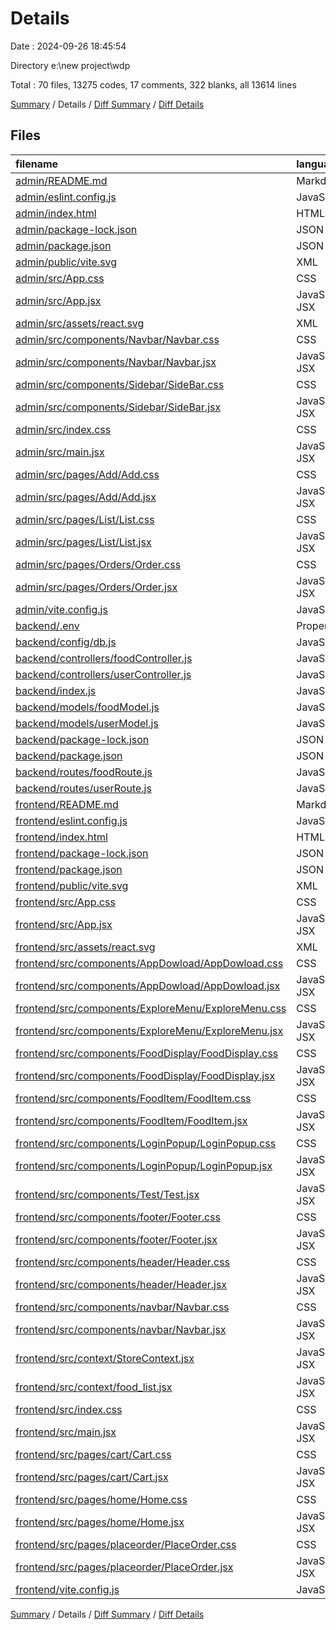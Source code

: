 # Details

Date : 2024-09-26 18:45:54

Directory e:\\new project\\wdp

Total : 70 files,  13275 codes, 17 comments, 322 blanks, all 13614 lines

[Summary](results.md) / Details / [Diff Summary](diff.md) / [Diff Details](diff-details.md)

## Files
| filename | language | code | comment | blank | total |
| :--- | :--- | ---: | ---: | ---: | ---: |
| [admin/README.md](/admin/README.md) | Markdown | 5 | 0 | 4 | 9 |
| [admin/eslint.config.js](/admin/eslint.config.js) | JavaScript | 37 | 0 | 2 | 39 |
| [admin/index.html](/admin/index.html) | HTML | 13 | 0 | 1 | 14 |
| [admin/package-lock.json](/admin/package-lock.json) | JSON | 4,321 | 0 | 1 | 4,322 |
| [admin/package.json](/admin/package.json) | JSON | 32 | 0 | 1 | 33 |
| [admin/public/vite.svg](/admin/public/vite.svg) | XML | 1 | 0 | 0 | 1 |
| [admin/src/App.css](/admin/src/App.css) | CSS | 0 | 0 | 1 | 1 |
| [admin/src/App.jsx](/admin/src/App.jsx) | JavaScript JSX | 27 | 0 | 3 | 30 |
| [admin/src/assets/react.svg](/admin/src/assets/react.svg) | XML | 1 | 0 | 0 | 1 |
| [admin/src/components/Navbar/Navbar.css](/admin/src/components/Navbar/Navbar.css) | CSS | 12 | 0 | 2 | 14 |
| [admin/src/components/Navbar/Navbar.jsx](/admin/src/components/Navbar/Navbar.jsx) | JavaScript JSX | 35 | 0 | 3 | 38 |
| [admin/src/components/Sidebar/SideBar.css](/admin/src/components/Sidebar/SideBar.css) | CSS | 28 | 0 | 3 | 31 |
| [admin/src/components/Sidebar/SideBar.jsx](/admin/src/components/Sidebar/SideBar.jsx) | JavaScript JSX | 26 | 0 | 2 | 28 |
| [admin/src/index.css](/admin/src/index.css) | CSS | 28 | 0 | 7 | 35 |
| [admin/src/main.jsx](/admin/src/main.jsx) | JavaScript JSX | 10 | 0 | 2 | 12 |
| [admin/src/pages/Add/Add.css](/admin/src/pages/Add/Add.css) | CSS | 37 | 0 | 7 | 44 |
| [admin/src/pages/Add/Add.jsx](/admin/src/pages/Add/Add.jsx) | JavaScript JSX | 118 | 4 | 11 | 133 |
| [admin/src/pages/List/List.css](/admin/src/pages/List/List.css) | CSS | 19 | 0 | 3 | 22 |
| [admin/src/pages/List/List.jsx](/admin/src/pages/List/List.jsx) | JavaScript JSX | 58 | 1 | 9 | 68 |
| [admin/src/pages/Orders/Order.css](/admin/src/pages/Orders/Order.css) | CSS | 0 | 0 | 1 | 1 |
| [admin/src/pages/Orders/Order.jsx](/admin/src/pages/Orders/Order.jsx) | JavaScript JSX | 9 | 0 | 3 | 12 |
| [admin/vite.config.js](/admin/vite.config.js) | JavaScript | 5 | 1 | 2 | 8 |
| [backend/.env](/backend/.env) | Properties | 2 | 0 | 0 | 2 |
| [backend/config/db.js](/backend/config/db.js) | JavaScript | 10 | 0 | 2 | 12 |
| [backend/controllers/foodController.js](/backend/controllers/foodController.js) | JavaScript | 40 | 1 | 14 | 55 |
| [backend/controllers/userController.js](/backend/controllers/userController.js) | JavaScript | 54 | 0 | 23 | 77 |
| [backend/index.js](/backend/index.js) | JavaScript | 22 | 2 | 7 | 31 |
| [backend/models/foodModel.js](/backend/models/foodModel.js) | JavaScript | 13 | 0 | 3 | 16 |
| [backend/models/userModel.js](/backend/models/userModel.js) | JavaScript | 9 | 0 | 3 | 12 |
| [backend/package-lock.json](/backend/package-lock.json) | JSON | 2,048 | 0 | 1 | 2,049 |
| [backend/package.json](/backend/package.json) | JSON | 26 | 0 | 1 | 27 |
| [backend/routes/foodRoute.js](/backend/routes/foodRoute.js) | JavaScript | 15 | 0 | 5 | 20 |
| [backend/routes/userRoute.js](/backend/routes/userRoute.js) | JavaScript | 6 | 0 | 6 | 12 |
| [frontend/README.md](/frontend/README.md) | Markdown | 5 | 0 | 4 | 9 |
| [frontend/eslint.config.js](/frontend/eslint.config.js) | JavaScript | 37 | 0 | 2 | 39 |
| [frontend/index.html](/frontend/index.html) | HTML | 14 | 0 | 1 | 15 |
| [frontend/package-lock.json](/frontend/package-lock.json) | JSON | 4,346 | 0 | 1 | 4,347 |
| [frontend/package.json](/frontend/package.json) | JSON | 35 | 0 | 1 | 36 |
| [frontend/public/vite.svg](/frontend/public/vite.svg) | XML | 1 | 0 | 0 | 1 |
| [frontend/src/App.css](/frontend/src/App.css) | CSS | 37 | 0 | 6 | 43 |
| [frontend/src/App.jsx](/frontend/src/App.jsx) | JavaScript JSX | 28 | 0 | 3 | 31 |
| [frontend/src/assets/react.svg](/frontend/src/assets/react.svg) | XML | 1 | 0 | 0 | 1 |
| [frontend/src/components/AppDowload/AppDowload.css](/frontend/src/components/AppDowload/AppDowload.css) | CSS | 21 | 1 | 5 | 27 |
| [frontend/src/components/AppDowload/AppDowload.jsx](/frontend/src/components/AppDowload/AppDowload.jsx) | JavaScript JSX | 16 | 0 | 2 | 18 |
| [frontend/src/components/ExploreMenu/ExploreMenu.css](/frontend/src/components/ExploreMenu/ExploreMenu.css) | CSS | 48 | 0 | 8 | 56 |
| [frontend/src/components/ExploreMenu/ExploreMenu.jsx](/frontend/src/components/ExploreMenu/ExploreMenu.jsx) | JavaScript JSX | 67 | 0 | 4 | 71 |
| [frontend/src/components/FoodDisplay/FoodDisplay.css](/frontend/src/components/FoodDisplay/FoodDisplay.css) | CSS | 14 | 0 | 2 | 16 |
| [frontend/src/components/FoodDisplay/FoodDisplay.jsx](/frontend/src/components/FoodDisplay/FoodDisplay.jsx) | JavaScript JSX | 22 | 0 | 3 | 25 |
| [frontend/src/components/FoodItem/FoodItem.css](/frontend/src/components/FoodItem/FoodItem.css) | CSS | 66 | 0 | 15 | 81 |
| [frontend/src/components/FoodItem/FoodItem.jsx](/frontend/src/components/FoodItem/FoodItem.jsx) | JavaScript JSX | 45 | 0 | 5 | 50 |
| [frontend/src/components/LoginPopup/LoginPopup.css](/frontend/src/components/LoginPopup/LoginPopup.css) | CSS | 65 | 0 | 9 | 74 |
| [frontend/src/components/LoginPopup/LoginPopup.jsx](/frontend/src/components/LoginPopup/LoginPopup.jsx) | JavaScript JSX | 118 | 2 | 11 | 131 |
| [frontend/src/components/Test/Test.jsx](/frontend/src/components/Test/Test.jsx) | JavaScript JSX | 75 | 3 | 7 | 85 |
| [frontend/src/components/footer/Footer.css](/frontend/src/components/footer/Footer.css) | CSS | 43 | 0 | 6 | 49 |
| [frontend/src/components/footer/Footer.jsx](/frontend/src/components/footer/Footer.jsx) | JavaScript JSX | 126 | 0 | 2 | 128 |
| [frontend/src/components/header/Header.css](/frontend/src/components/header/Header.css) | CSS | 36 | 0 | 4 | 40 |
| [frontend/src/components/header/Header.jsx](/frontend/src/components/header/Header.jsx) | JavaScript JSX | 19 | 0 | 2 | 21 |
| [frontend/src/components/navbar/Navbar.css](/frontend/src/components/navbar/Navbar.css) | CSS | 90 | 0 | 17 | 107 |
| [frontend/src/components/navbar/Navbar.jsx](/frontend/src/components/navbar/Navbar.jsx) | JavaScript JSX | 171 | 0 | 4 | 175 |
| [frontend/src/context/StoreContext.jsx](/frontend/src/context/StoreContext.jsx) | JavaScript JSX | 60 | 0 | 11 | 71 |
| [frontend/src/context/food_list.jsx](/frontend/src/context/food_list.jsx) | JavaScript JSX | 290 | 1 | 7 | 298 |
| [frontend/src/index.css](/frontend/src/index.css) | CSS | 27 | 0 | 5 | 32 |
| [frontend/src/main.jsx](/frontend/src/main.jsx) | JavaScript JSX | 13 | 0 | 1 | 14 |
| [frontend/src/pages/cart/Cart.css](/frontend/src/pages/cart/Cart.css) | CSS | 85 | 0 | 15 | 100 |
| [frontend/src/pages/cart/Cart.jsx](/frontend/src/pages/cart/Cart.jsx) | JavaScript JSX | 77 | 0 | 4 | 81 |
| [frontend/src/pages/home/Home.css](/frontend/src/pages/home/Home.css) | CSS | 0 | 0 | 1 | 1 |
| [frontend/src/pages/home/Home.jsx](/frontend/src/pages/home/Home.jsx) | JavaScript JSX | 18 | 0 | 8 | 26 |
| [frontend/src/pages/placeorder/PlaceOrder.css](/frontend/src/pages/placeorder/PlaceOrder.css) | CSS | 36 | 0 | 6 | 42 |
| [frontend/src/pages/placeorder/PlaceOrder.jsx](/frontend/src/pages/placeorder/PlaceOrder.jsx) | JavaScript JSX | 51 | 0 | 5 | 56 |
| [frontend/vite.config.js](/frontend/vite.config.js) | JavaScript | 5 | 1 | 2 | 8 |

[Summary](results.md) / Details / [Diff Summary](diff.md) / [Diff Details](diff-details.md)